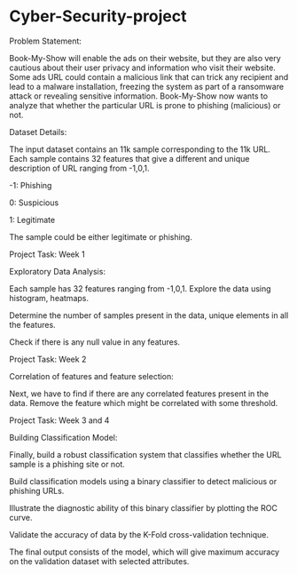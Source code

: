 # Cyber-Security-project

Problem Statement:

Book-My-Show will enable the ads on their website, but they are also very cautious about their user privacy and information who visit their website. Some ads URL could contain a malicious link that can trick any recipient and lead to a malware installation, freezing the system as part of a ransomware attack or revealing sensitive information. Book-My-Show now wants to analyze that whether the particular URL is prone to phishing (malicious) or not.

 

Dataset Details: 

The input dataset contains an 11k sample corresponding to the 11k URL. Each sample contains 32 features that give a different and unique description of URL ranging from -1,0,1.

 -1: Phishing

 0: Suspicious

 1: Legitimate

The sample could be either legitimate or phishing.

 

Project Task: Week 1

Exploratory Data Analysis:

Each sample has 32 features ranging from -1,0,1. Explore the data using histogram, heatmaps. 

Determine the number of samples present in the data, unique elements in all the features. 

Check if there is any null value in any features. 

 

Project Task: Week 2

Correlation of features and feature selection:

Next, we have to find if there are any correlated features present in the data. Remove the feature which might be correlated with some threshold.

 

Project Task: Week 3 and 4

Building Classification Model: 

Finally, build a robust classification system that classifies whether the URL sample is a phishing site or not.

 

Build classification models using a binary classifier to detect malicious or phishing URLs.

Illustrate the diagnostic ability of this binary classifier by plotting the ROC curve.

Validate the accuracy of data by the K-Fold cross-validation technique.

The final output consists of the model, which will give maximum accuracy on the validation dataset with selected attributes.
